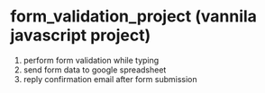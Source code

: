 # form_validation_project (vannila javascript project)

1. perform form validation while typing
2. send form data to google spreadsheet
3. reply confirmation email after form submission
